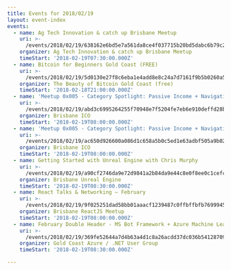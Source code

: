 ```yaml
---
title: Events for 2018/02/19
layout: event-index
events:
  - name: Ag Tech Innovation & catch up Brisbane Meetup
    uri: >-
      /events/2018/02/19/638162e6bd5e7a561da8ce4f037715b20bd5dabc6b79c2e3fa94edadcf345a5e
    organizer: Ag Tech Innovation & catch up Brisbane Meetup
    timeStart: '2018-02-19T07:30:00.000Z'
  - name: Bitcoin for Beginners Gold Coast (FREE)
    uri: >-
      /events/2018/02/19/5d0130e27f8c6eba1e4add8e8c24a7d7161f9b5b0260a5a2357e90ad8165e6fc
    organizer: The Beauty of Bitcoin Gold Coast (free)
    timeStart: '2018-02-18T21:00:00.000Z'
  - name: 'Meetup 0x005 - Category Spotlight: Passive Income + Navigating EtherDelta'
    uri: >-
      /events/2018/02/19/abd3c6995264255f70948e7f5204fe7eb6e910deffd28b48756c87e64ccd3a03
    organizer: Brisbane ICO
    timeStart: '2018-02-19T08:00:00.000Z'
  - name: 'Meetup 0x005 - Category Spotlight: Passive Income + Navigating EtherDelta'
    uri: >-
      /events/2018/02/19/ac650d926600a086d1c658a5b0c5ed1e63adbf505a9b021b39d6dcda75c6af15
    organizer: Brisbane ICO
    timeStart: '2018-02-19T08:00:00.000Z'
  - name: Getting Started with Unreal Engine with Chris Murphy
    uri: >-
      /events/2018/02/19/a90cf2746da9e72d9841a2b84da9e44c8e0f8ee0c1cefc089a639f034c008501
    organizer: Brisbane Unreal Engine
    timeStart: '2018-02-19T08:30:00.000Z'
  - name: React Talks & Networking — February
    uri: >-
      /events/2018/02/19/9f025251dad58bb01aaacf1239487c0ffbffbfb769994538e3502eb5a54a1f4f
    organizer: Brisbane ReactJS Meetup
    timeStart: '2018-02-19T08:00:00.000Z'
  - name: February Double Header - MS Bot Framework + Azure Machine Learning
    uri: >-
      /events/2018/02/19/369fe52644a7d4b63a4d1c8a26acdd37dc036b541287094282fdc19d5e912b86
    organizer: Gold Coast Azure / .NET User Group
    timeStart: '2018-02-19T08:30:00.000Z'

---
```

